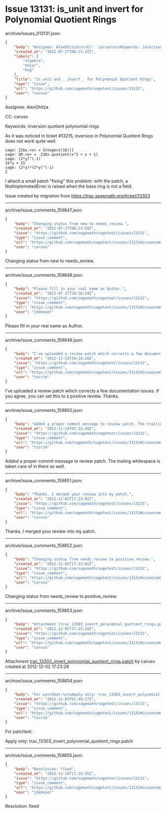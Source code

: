 # Issue 13131: is_unit and __invert__ for Polynomial Quotient Rings

archive/issues_013131.json:
```json
{
    "body": "Assignee: AlexGhitza\n\nCC:  caruso\n\nKeywords: inversion quotient polynomial rings\n\nAs it was noticed in ticket #13215, inversion in Polynomial Quotient Rings does not work quite well:\n\n\n```\nsage: Z16x.<x> = Integers(16)[]\nsage: GR.<y> =  Z16x.quotient(x^2 + x + 1)\nsage: (2*y)^(-1)\n15*y + 15\nsage: (2*y)*(2*y)^(-1)\n2\n```\n\n\nI attach a small patch \"fixing\" this problem: with the patch, a NotImplemetedError is raised when the base ring is not a field.\n\nIssue created by migration from https://trac.sagemath.org/ticket/13303\n\n",
    "created_at": "2012-07-27T08:21:47Z",
    "labels": [
        "algebra",
        "major",
        "bug"
    ],
    "title": "is_unit and __invert__ for Polynomial Quotient Rings",
    "type": "issue",
    "url": "https://github.com/sagemath/sagetest/issues/13131",
    "user": "caruso"
}
```
Assignee: AlexGhitza

CC:  caruso

Keywords: inversion quotient polynomial rings

As it was noticed in ticket #13215, inversion in Polynomial Quotient Rings does not work quite well:


```
sage: Z16x.<x> = Integers(16)[]
sage: GR.<y> =  Z16x.quotient(x^2 + x + 1)
sage: (2*y)^(-1)
15*y + 15
sage: (2*y)*(2*y)^(-1)
2
```


I attach a small patch "fixing" this problem: with the patch, a NotImplemetedError is raised when the base ring is not a field.

Issue created by migration from https://trac.sagemath.org/ticket/13303





---

archive/issue_comments_159847.json:
```json
{
    "body": "Changing status from new to needs_review.",
    "created_at": "2012-07-27T08:23:59Z",
    "issue": "https://github.com/sagemath/sagetest/issues/13131",
    "type": "issue_comment",
    "url": "https://github.com/sagemath/sagetest/issues/13131#issuecomment-159847",
    "user": "caruso"
}
```

Changing status from new to needs_review.



---

archive/issue_comments_159848.json:
```json
{
    "body": "Please fill in your real name as Author.",
    "created_at": "2012-07-27T20:38:54Z",
    "issue": "https://github.com/sagemath/sagetest/issues/13131",
    "type": "issue_comment",
    "url": "https://github.com/sagemath/sagetest/issues/13131#issuecomment-159848",
    "user": "jdemeyer"
}
```

Please fill in your real name as Author.



---

archive/issue_comments_159849.json:
```json
{
    "body": "I've uploaded a review patch which corrects a few documentation issues. If you agree, you can set this to a positive review. Thanks.",
    "created_at": "2012-11-23T19:16:26Z",
    "issue": "https://github.com/sagemath/sagetest/issues/13131",
    "type": "issue_comment",
    "url": "https://github.com/sagemath/sagetest/issues/13131#issuecomment-159849",
    "user": "tscrim"
}
```

I've uploaded a review patch which corrects a few documentation issues. If you agree, you can set this to a positive review. Thanks.



---

archive/issue_comments_159850.json:
```json
{
    "body": "Added a proper commit message to review patch. The trailing whitespace is taken care of in there as well.",
    "created_at": "2012-11-24T02:33:40Z",
    "issue": "https://github.com/sagemath/sagetest/issues/13131",
    "type": "issue_comment",
    "url": "https://github.com/sagemath/sagetest/issues/13131#issuecomment-159850",
    "user": "tscrim"
}
```

Added a proper commit message to review patch. The trailing whitespace is taken care of in there as well.



---

archive/issue_comments_159851.json:
```json
{
    "body": "Thanks. I merged your review into my patch.",
    "created_at": "2012-12-02T17:23:02Z",
    "issue": "https://github.com/sagemath/sagetest/issues/13131",
    "type": "issue_comment",
    "url": "https://github.com/sagemath/sagetest/issues/13131#issuecomment-159851",
    "user": "caruso"
}
```

Thanks. I merged your review into my patch.



---

archive/issue_comments_159852.json:
```json
{
    "body": "Changing status from needs_review to positive_review.",
    "created_at": "2012-12-02T17:23:02Z",
    "issue": "https://github.com/sagemath/sagetest/issues/13131",
    "type": "issue_comment",
    "url": "https://github.com/sagemath/sagetest/issues/13131#issuecomment-159852",
    "user": "caruso"
}
```

Changing status from needs_review to positive_review.



---

archive/issue_comments_159853.json:
```json
{
    "body": "Attachment [trac_13303_invert_polynomial_quotient_rings.patch](tarball://root/attachments/some-uuid/ticket13303/trac_13303_invert_polynomial_quotient_rings.patch) by caruso created at 2012-12-02 17:23:28",
    "created_at": "2012-12-02T17:23:28Z",
    "issue": "https://github.com/sagemath/sagetest/issues/13131",
    "type": "issue_comment",
    "url": "https://github.com/sagemath/sagetest/issues/13131#issuecomment-159853",
    "user": "caruso"
}
```

Attachment [trac_13303_invert_polynomial_quotient_rings.patch](tarball://root/attachments/some-uuid/ticket13303/trac_13303_invert_polynomial_quotient_rings.patch) by caruso created at 2012-12-02 17:23:28



---

archive/issue_comments_159854.json:
```json
{
    "body": "For patchbot:\n\nApply only: trac_13303_invert_polynomial_quotient_rings.patch",
    "created_at": "2012-12-03T01:49:17Z",
    "issue": "https://github.com/sagemath/sagetest/issues/13131",
    "type": "issue_comment",
    "url": "https://github.com/sagemath/sagetest/issues/13131#issuecomment-159854",
    "user": "tscrim"
}
```

For patchbot:

Apply only: trac_13303_invert_polynomial_quotient_rings.patch



---

archive/issue_comments_159855.json:
```json
{
    "body": "Resolution: fixed",
    "created_at": "2012-12-18T11:15:55Z",
    "issue": "https://github.com/sagemath/sagetest/issues/13131",
    "type": "issue_comment",
    "url": "https://github.com/sagemath/sagetest/issues/13131#issuecomment-159855",
    "user": "jdemeyer"
}
```

Resolution: fixed
